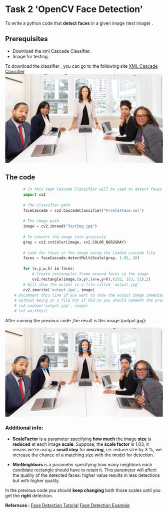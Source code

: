 # Task 2 'OpenCV Face Detection'
To write a python code that **detect** **faces** in a given image (test image) .

## Prerequisites
-   Download the xml Cascade Classifier.
-   Image for testing.

To download the classifier , you can go to the following site [XML Cascade Classifier](https://github.com/opencv/opencv/blob/master/data/haarcascades/haarcascade_frontalface_default.xml)
![](images/TestImg.jpg)
## The code 

```python
        # In this task Cascade Classifier will be used to detect faces in a photo
        import cv2
     
        # The classifier path
        faceCascade = cv2.CascadeClassifier("FrontalFace.xml")
        
        # The image path
        image = cv2.imread("TestImg.jpg")
        
        # To convert the image into grayscale
        gray = cv2.cvtColor(image, cv2.COLOR_BGR2GRAY)
        
        # Look for faces in the image using the loaded cascade file
        faces = faceCascade.detectMultiScale(gray, 1.02, 20)
        
        for (x,y,w,h) in faces:
            # Create rectangular frame around faces in the image
            cv2.rectangle(image,(x,y),(x+w,y+h),(255, 153, 51),2)
        # Will show the output in a file called 'output.jpg'	
        cv2.imwrite('output.jpg', image)
    # Uncomment this line if you want to show the output image immediately 
    # without being in a file but if did so you should comment the previous line
    # cv2.imshow('output.jpg', image)
    # cv2.waitKey()
```

After running the previous code ,the result is this image (output.jpg):

![](images/output.jpg)
### Additional info:

 - **ScaleFactor** is a parameter specifying **how much** the image **size** is **reduced** at each image **scale**.
  Suppose, the **scale factor** is 1.03, it means we're using a **small step** for **resizing**,
  i.e. reduce size by 3 %, we increase the chance of a matching size with the model for detection.
  
 - **MinNeighbors** is a parameter specifying how many neighbors each candidate rectangle should have to retain it. 
  This parameter will affect the quality of the detected faces: higher value results in less detections but with higher quality.
  
  In the previous code you should **keep changing** both those scales until you get the **right** detection.

**Refernces :** 
[Face Detection Tutorial](https://www.bogotobogo.com/python/OpenCV_Python/python_opencv3_Image_Object_Detection_Face_Detection_Haar_Cascade_Classifiers.php)
[Face Detection Example](https://towardsdatascience.com/face-detection-in-2-minutes-using-opencv-python-90f89d7c0f81)

